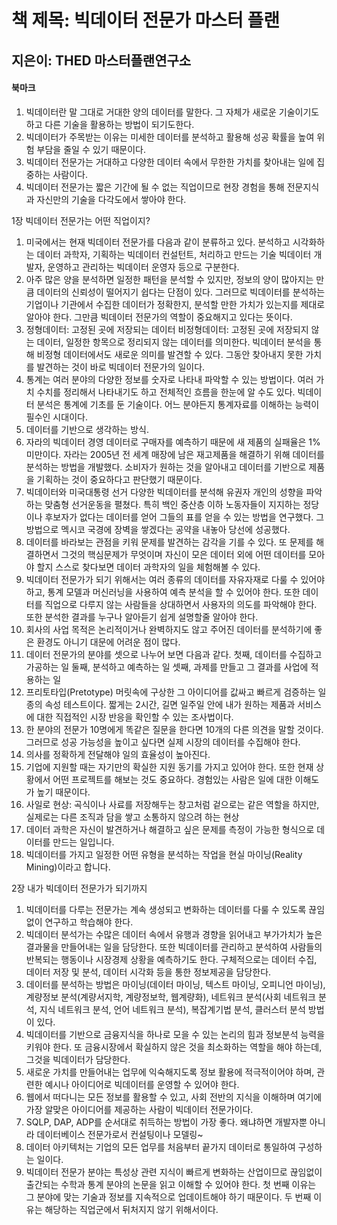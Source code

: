 책 제목: 빅데이터 전문가 마스터 플랜
============================
지은이: THED 마스터플랜연구소
----------------------------------------------------

#### 북마크
1. 빅데이터란 말 그대로 거대한 양의 데이터를 말한다. 그 자체가 새로운 기술이기도 하고 다른 기술을 활용하는 방법이 되기도한다.
2. 빅데이터가 주목받는 이유는 미세한 데이터를 분석하고 활용해 성공 확률을 높여 위험 부담을 줄일 수 있기 때문이다.
3. 빅데이터 전문가는 거대하고 다양한 데이터 속에서 무한한 가치를 찾아내는 일에 집중하는 사람이다.
4. 빅데이터 전문가는 짧은 기간에 될 수 없는 직업이므로 현장 경험을 통해 전문지식과 자신만의 기술을 다각도에서 쌓아야 한다.

1장 빅데이터 전문가는 어떤 직업이지?
1. 미국에서는 현재 빅데이터 전문가를 다음과 같이 분류하고 있다.
분석하고 시각화하는 데이터 과학자, 기획하는 빅데이터 컨설턴트, 처리하고 만드는 기술 빅데이터 개발자, 운영하고 관리하는 빅데이터 운영자 등으로 구분한다.
2. 아주 많은 양을 분석하면 일정한 패턴을 분석할 수 있지만, 정보의 양이 많아지는 만큼 데이터의 신뢰성이 떨어지기 쉽다는 단점이 있다.
그러므로 빅데이터를 분석하는 기업이나 기관에서 수집한 데이터가 정확한지, 분석할 만한 가치가 있는지를 제대로 알아야 한다. 그만큼 빅데이터 전문가의 역할이 중요해지고 있다는 뜻이다.
3. 정형데이터: 고정된 곳에 저장되는 데이터
비정형데이터: 고정된 곳에 저장되지 않는 데이터, 일정한 항목으로 정리되지 않는 데이터를 의미한다. 
빅데이터 분석을 통해 비정형 데이터에서도 새로운 의미를 발견할 수 있다. 그동안 찾아내지 못한 가치를 발견하는 것이 바로 빅데이터 전문가의 일이다.
4. 통계는 여러 분야의 다양한 정보를 숫자로 나타내 파악할 수 있는 방법이다. 여러 가치 수치를 정리해서 나타내기도 하고 전체적인 흐름을 한눈에 알 수도 있다.
빅데이터 분석은 통계에 기초를 둔 기술이다. 어느 분야든지 통계자료를 이해하는 능력이 필수인 시대이다.
5. 데이터를 기반으로 생각하는 방식.
6. 자라의 빅데이터 경영
데이터로 구매자를 예측하기 때문에 새 제품의 실패율은 1% 미만이다.
자라는 2005년 전 세계 매장에 남은 재고제품을 해결하기 위해 데이터를 분석하는 방법을 개발했다. 소비자가 원하는 것을 알아내고 데이터를 기반으로 제품을 기획하는 것이 중요하다고 판단했기 때문이다.
7. 빅데이터와 미국대통령 선거
다양한 빅데이터를 분석해 유권자 개인의 성향을 파악하는 맞춤형 선거운동을 펼쳤다. 특히 백인 중산층 이하 노동자들이 지지하는 정당이나 후보자가 없다는 데이터를 얻어 그들의 표를 얻을 수 있는 방법을 연구했다. 그 방법으로 멕시코 국경에 장벽을 쌓겠다는 공약을 내놓아 당선에 성공했다.
8. 데이터를 바라보는 관점을 키워 문제를 발견하는 감각을 기를 수 있다. 또 문제를 해결하면서 그것의 핵심문제가 무엇이며 자신이 모은 데이터 외에 어떤 데이터를 모아야 할지 스스로 찾다보면 데이터 과학자의 일을 체험해볼 수 있다.
9. 빅데이터 전문가가 되기 위해서는 여러 종류의 데이터를 자유자재로 다룰 수 있어야 하고, 통계 모델과 머신러닝을 사용하여 예측 분석을 할 수 있어야 한다. 또한 데이터를 직업으로 다루지 않는 사람들을 상대하면서 사용자의 의도를 파악해야 한다. 또한 분석한 결과를 누구나 알아듣기 쉽게 설명할줄 알아야 한다.
10. 회사의 사업 목적은 논리적이거나 완벽하지도 않고 주어진 데이터를 분석하기에 좋은 환경도 아니기 대문에 어려운 점이 많다.
11. 데이터 전문가의 분야를 셋으로 나누어 보면 다음과 같다.
첫째, 데이터를 수집하고 가공하는 일
둘째, 분석하고 예측하는 일
셋째, 과제를 만들고 그 결과를 사업에 적용하는 일
12. 프리토타입(Pretotype)
머릿속에 구상한 그 아이디어를 값싸고 빠르게 검증하는 일종의 속성 테스트이다. 짧게는 2시간, 길면 일주일 안에 내가 원하는 제품과 서비스에 대한 직접적인 시장 반응을 확인할 수 있는 조사법이다.
13. 한 분야의 전문가 10명에게 똑같은 질문을 한다면 10개의 다른 의견을 말할 것이다. 그러므로 성공 가능성을 높이고 싶다면 실제 시장의 데이터를 수집해야 한다. 
14. 의사를 정확하게 전달해야 일의 효율성이 높아진다.
15. 기업에 지원할 때는 자기만의 확실한 지원 동기를 가지고 있어야 한다.
또한 현재 상황에서 어떤 프로젝트를 해보는 것도 중요하다. 경험있는 사람은 일에 대한 이해도가 높기 때문이다.
16. 사일로 현상: 곡식이나 사료를 저장해두는 창고처럼 겉으로는 같은 역할을 하지만, 실제로는 다른 조직과 담을 쌓고 소통하지 않으려 하는 현상
17. 데이터 과학은 자신이 발견하거나 해결하고 싶은 문제를 측정이 가능한 형식으로 데이터를 만드는 일입니다.
18. 빅데이터를 가지고 일정한 어떤 유형을 분석하는 작업을 현실 마이닝(Reality Mining)이라고 합니다. 


2장 내가 빅데이터 전문가가 되기까지
1. 빅데이터를 다루는 전문가는 계속 생성되고 변화하는 데이터를 다룰 수 있도록 끊임없이 연구하고 학습해야 한다.
2. 빅데이터 분석가는 수많은 데이터 속에서 유행과 경향을 읽어내고 부가가치가 높은 결과물을 만들어내는 일을 담당한다. 또한 빅데이터를 관리하고 분석하여 사람들의 반복되는 행동이나 시장경제 상황을 예측하기도 한다. 구체적으로는 데이터 수집, 데이터 저장 및 분석, 데이터 시각화 등을 통한 정보제공을 담당한다.
3. 데이터를 분석하는 방법은 마이닝(데이터 마이닝, 텍스트 마이닝, 오피니언 마이닝), 계량정보 분석(계량서지학, 계량정보학, 웹계량화), 네트워크 분석(사회 네트워크 분석, 지식 네트워크 분석, 언어 네트워크 분석), 복잡계기법 분석, 클러스터 분석 방법이 있다.
4. 빅데이터를 기반으로 금융지식을 하나로 모을 수 있는 논리의 힘과 정보분석 능력을 키워야 한다. 또 금융시장에서 확실하지 않은 것을 최소화하는 역할을 해야 하는데, 그것을 빅데이터가 담당한다. 
5. 새로운 가치를 만들어내는 업무에 익숙해지도록 정보 활용에 적극적이어야 하며, 관련한 예시나 아이디어로 빅데이터를 운영할 수 있어야 한다.
6. 웹에서 떠다니는 모든 정보를 활용할 수 있고, 사회 전반의 지식을 이해하며 여기에 가장 알맞은 아이디어를 제공하는 사람이 빅데이터 전문가이다.
7. SQLP, DAP, ADP를 순서대로 취득하는 방법이 가장 좋다. 왜냐하면 개발자뿐 아니라 데이터베이스 전문가로서 컨설팅이나 모델링~
8. 데이터 아키텍처는 기업의 모든 업무를 처음부터 끝가지 데이터로 통일하여 구성하는 일이다.
9. 빅데이터 전문가 분야는 특성상 관련 지식이 빠르게 변화하는 산업이므로 끊임없이 출간되는 수학과 통계 분야의 논문을 읽고 이해할 수 있어야 한다. 첫 번째 이유는 그 분야에 맞는 기술과 정보를 지속적으로 업데이트해야 하기 때문이다. 두 번째 이유는 해당하는 직업군에서 뒤처지지 않기 위해서이다.

